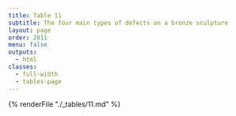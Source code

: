```yaml
---
title: Table 11
subtitle: The four main types of defects on a bronze sculpture
layout: page
order: 2011
menu: false
outputs:
  - html
classes: 
  - full-width 
  - tables-page
---
```


{% renderFile "./_tables/11.md" %}